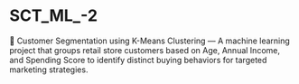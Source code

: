 # SCT_ML_-2
🧩 Customer Segmentation using K-Means Clustering — A machine learning project that groups retail store customers based on Age, Annual Income, and Spending Score to identify distinct buying behaviors for targeted marketing strategies.
